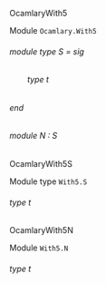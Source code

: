 OcamlaryWith5

 Module  `` Ocamlary.With5 `` 
<a id="module-type-S"></a>
###### module type S = sig

<a id="type-t"></a>
###### &nbsp; &nbsp; &nbsp; &nbsp; type t



###### end



<a id="module-N"></a>
###### module N : S


OcamlaryWith5S

 Module type  `` With5.S `` 
<a id="type-t"></a>
###### type t


OcamlaryWith5N

 Module  `` With5.N `` 
<a id="type-t"></a>
###### type t


